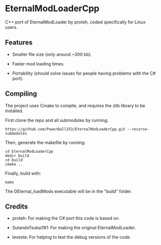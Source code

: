 # EternalModLoaderCpp
C++ port of EternalModLoader by proteh, coded specifically for Linux users.

## Features
* Smaller file size (only around ~300 kb).

* Faster mod loading times.

* Portability (should solve issues for people having problems with the C# port).

## Compiling
The project uses Cmake to compile, and requires the zlib library to be installed.

First clone the repo and all submodules by running:

```
https://github.com/PowerBall253/EternalModLoaderCpp.git --recurse-submodules
```

Then, generate the makefile by running:
```
cd EternalModLoaderCpp
mkdir build
cd build
cmake ..
```

Finally, build with:
```
make
```

The DEternal_loadMods executable will be in the "build" folder.

## Credits
* proteh: For making the C# port this code is based on.

* SutandoTsukai181: For making the original EternalModLoader.

* leveste: For helping to test the debug versions of the code.
